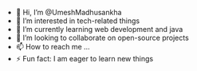 - 👋 Hi, I’m @UmeshMadhusankha
- 👀 I’m interested in tech-related things
- 🌱 I’m currently learning web development and java
- 💞️ I’m looking to collaborate on open-source projects
- 📫 How to reach me ...
- ⚡ Fun fact: I am eager to learn new things

<!---
UmeshMadhusankha/UmeshMadhusankha is a ✨ special ✨ repository because its `README.md` (this file) appears on your GitHub profile.
You can click the Preview link to take a look at your changes.
--->
